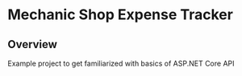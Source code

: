 # Mechanic Shop Expense Tracker
## Overview
Example project to get familiarized with basics of ASP.NET Core API
